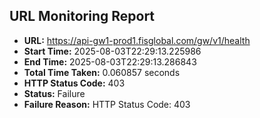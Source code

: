 ## URL Monitoring Report

- **URL:** https://api-gw1-prod1.fisglobal.com/gw/v1/health
- **Start Time:** 2025-08-03T22:29:13.225986
- **End Time:** 2025-08-03T22:29:13.286843
- **Total Time Taken:** 0.060857 seconds
- **HTTP Status Code:** 403
- **Status:** Failure
- **Failure Reason:** HTTP Status Code: 403
